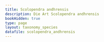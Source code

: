 ```yaml
---
title: Scolopendra andhrensis
description: Die Art Scolopendra andhrensis
bookHidden: true
type: page
layout: taxonomy_species
datafile: scolopendra_andhrensis
---
```



